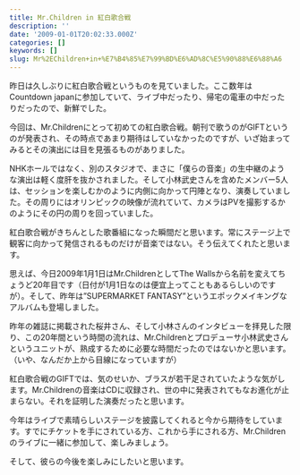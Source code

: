 ```yaml
---
title: Mr.Children in 紅白歌合戦
description: ''
date: '2009-01-01T20:02:33.000Z'
categories: []
keywords: []
slug: Mr%2EChildren+in+%E7%B4%85%E7%99%BD%E6%AD%8C%E5%90%88%E6%88%A6
---
```

昨日は久しぶりに紅白歌合戦というものを見ていました。ここ数年はCountdown japanに参加していて、ライブ中だったり、帰宅の電車の中だったりだったので、新鮮でした。

今回は、Mr.Childrenにとって初めての紅白歌合戦。朝刊で歌うのがGIFTというのが発表され、その時点であまり期待はしていなかったのですが、いざ始まってみるとその演出には目を見張るものがありました。

NHKホールではなく、別のスタジオで、まさに「僕らの音楽」の生中継のような演出は軽く度肝を抜かされました。そして小林武史さんを含めたメンバー5人は、セッションを楽しむかのように内側に向かって円陣となり、演奏していました。その周りにはオリンピックの映像が流れていて、カメラはPVを撮影するかのようにその円の周りを回っていました。

紅白歌合戦がきちんとした歌番組になった瞬間だと思います。常にステージ上で観客に向かって発信されるものだけが音楽ではない。そう伝えてくれたと思います。

思えば、今日2009年1月1日はMr.ChildrenとしてThe Wallsから名前を変えてちょうど20年目です（日付が1月1日なのは便宜上ってこともあるらしいのですが）。そして、昨年は”SUPERMARKET FANTASY”というエポックメイキングなアルバムも登場しました。

昨年の雑誌に掲載された桜井さん、そして小林さんのインタビューを拝見した限り、この20年間という時間の流れは、Mr.Childrenとプロデューサ小林武史さんというユニットが、熟成するために必要な時間だったのではないかと思います。（いや、なんだか上から目線になっていますが）

紅白歌合戦のGIFTでは、気のせいか、ブラスが若干足されていたような気がします。Mr.Childrenの音楽はCDに収録され、世の中に発表されてもなお進化が止まらない。それを証明した演奏だったと思います。

今年はライブで素晴らしいステージを披露してくれると今から期待をしています。すでにチケットを手にされている方、これから手にされる方、Mr.Childrenのライブに一緒に参加して、楽しみましょう。

そして、彼らの今後を楽しみにしたいと思います。